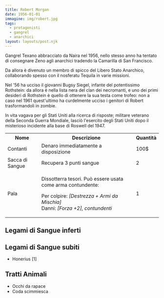 ```yaml
---
title: Robert Morgan
date: 1956-01-01
immagine: img/robert.jpg
tags:
  - protagonisti
  - gangrel
  - anarchici
layout: layouts/post.njk
---
```


Gangrel Texano abbracciato da Naira nel 1956, nello stesso anno ha tentato di consegnare Zeno agli anarchici tradendo la Camarilla di San Francisco.

Da allora è divenuto un membro di spicco del Libero Stato Anarchico, collaborando spesso con il nosferatu Tequila in varie missioni.

Nel '56 ha ucciso il giovanni Bugsy Siegel, infante del potentissimo Rothstein: da allora è nella lista nera del clan dei necromanti, e uno dei primi desideri di Rothstein è quello di ottenere la sua testa come trofeo: non a caso nel 1961 quest'ultimo ha curdelmente ucciso i genitori di Robert trasformandoli in zombie.

In vita vagava per gli Stati Uniti alla ricerca di risposte; militare veterano della Seconda Guerra Mondiale, lasciò l'esercito degli Stati Uniti dopo il misterioso incidente alla base di Roswell del 1947.

<table id="timeline">
  <tr>
    <th>Nome</th>
    <th>Descrizione</th>
    <th>Quantità</th>
  </tr>
  <tr>
    <td>Contanti</td>
    <td>Denaro immediatamente a disposizione</td>
    <td>100$</td>
  </tr>
    <tr>
    <td>Sacca di Sangue</td>
    <td>Recupera 3 punti sangue</td>
    <td>2</td>
  </tr>  
  <tr>
    <td>Pala</td>
    <td><p>Dissotterra tesori. Può essere usata come arma contundente:</p>
    <p>Per colpire: <i>[Destrezza + Armi da Mischia]</i><br/>
    Danni: <i>[Forza +2], contundenti</i></p></td>
    <td>1</td>
  </tr>                          
</table>

<h2>Legami di Sangue inferti</h2>

<h2>Legami di Sangue subiti</h2>

* Honerius [1]

<h2>Tratti Animali</h2>

- Occhi da rapace
- Coda scimmiesca